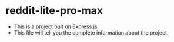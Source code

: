 # reddit-lite-pro-max

- This is a project bult on Express.js
- This file will tell you the complete information about the project.
